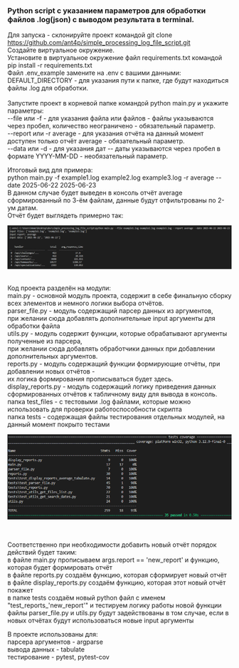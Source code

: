 ### Python script с указанием параметров для обработки файлов .log(json) с выводом результата в terminal. ###

Для запуска - склонируйте проект командой git clone https://github.com/ant4p/simple_processing_log_file_script.git  <br/>
Создайте виртуальное окружение.<br/>
Установите в виртуальное окружение файл requirements.txt командой pip install -r requirements.txt<br/>
Файл .env_example замените на .env c вашими данными: <br/>
DEFAULT_DIRECTORY - для указания пути к папке, где будут находиться файлы .log для обработки. <br/>
<br/>
Запустите проект в корневой папке командой python main.py и укажите параметры: <br/>
--file или -f - для указания файла или файлов  - файлы указываются через пробел, количество неограничено - обязательный параметр. <br/>
--report или -r average - для указания отчёта на данный момент доступен только отчёт average - обязательный параметр. <br/>
--data или -d - для указания дат -- даты указываются через пробел в формате YYYY-MM-DD - необязательный параметр. <br/>

Итоговый вид для примера: <br/>
python main.py -f example1.log example2.log example3.log -r average --date 2025-06-22 2025-06-23 <br/>
В данном случае будет выведен в консоль отчёт average сформированный по 3-ём файлам, данные будут отфильтрованы по 2-ум датам.<br/>
Отчёт будет выглядеть примерно так:<br/>
<p align="center">
 <img width=auto src="images/output.png" alt="output"/>
</p>
<br/>
Код проекта разделён на модули: <br/>
main.py - основной модуль проекта, содержит в себе финальную сборку всех элементов и немного логики выбора отчётов. <br/>
parser_file.py - модуль содержащий парсер данных из аргументов, <br/>
при желании сюда добавлять дополнительные input аргументы для обработки файла <br/>
utils.py - модуль содержит функции, которые обрабатывают аргументы полученные из парсера, <br/>
при желании сюда добавлять обработчики данных при добавлении дополнительных аргументов. <br/>
reports.py - модуль содержащий функции формирующие отчёты, при добавлении новых отчётов - <br/>
их логика формирования прописываться будет здесь. <br/>
display_reports.py - модуль содержащий логику приведения данных сформированных отчётов к табличному виду для вывода в консоль.<br/>
папка test_files - с тестовыми .log файлами, которые можно использовать для проверки работоспособности скрипта <br/>
папка tests - содержащая файлы тестирования отдельных модулей, на данный момент покрыто тестами <br/>
<p align="center">
 <img width=width=auto src="images/test_coverage.png" alt="coverage"/>
</p>
<br/>

Соответственно при необходимости добавить новый отчёт порядок действий будет таким: <br/>
в файле main.py прописываем args.report == 'new_report' и функцию, которая будет формировать отчёт <br/>
в файле reports.py создаём функцию, которая сформирует новый отчёт <br/>
в файле display_reports.py создаём функцию, которая этот новый отчёт покажет <br/>
в папке tests создаём новый python файл с именем "test_reports_'new_report'" и тестируем логику работы новой функции <br/>
файлы parser_file.py и utils.py будут задействованы в том случае, если в новых отчётах будут использоваться новые input аргументы<br/>

В проекте использованы для:<br/>
парсера аргументов - argparse<br/>
вывода данных - tabulate<br/>
тестирование - pytest, pytest-cov<br/>
